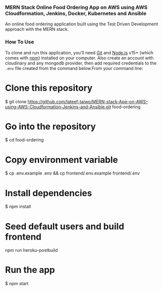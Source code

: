 ### MERN Stack  Online Food Ordering App on AWS using AWS Cloudformation, Jenkins, Docker, Kubernetes and Ansible

An online food ordering application built using the Test Driven Development approach with the MERN stack.

### How To Use
To clone and run this application, you'll need [Git](https://git-scm.com/) and [Node.js](https://nodejs.org/en/download/) v15+ (which comes with [npm](https://www.npmjs.com/)) installed on your computer. Also create an account with cloudinary and any mongodb provider, then add required credentials to the `.env` file created from the command below.From your command line:

# Clone this repository
$ git clone https://github.com/lateef-taiwo/MERN-stack-App-on-AWS-using-AWS-Cloudformation-Jenkins-and-Ansible.git food-ordering

# Go into the repository
$ cd food-ordering

# Copy environment variable
$ cp .env.example .env && cp frontend/.env.example frontend/.env

# Install dependencies
$ npm install

# Seed default users and build frontend
npm run heroku-postbuild

# Run the app
$ npm start